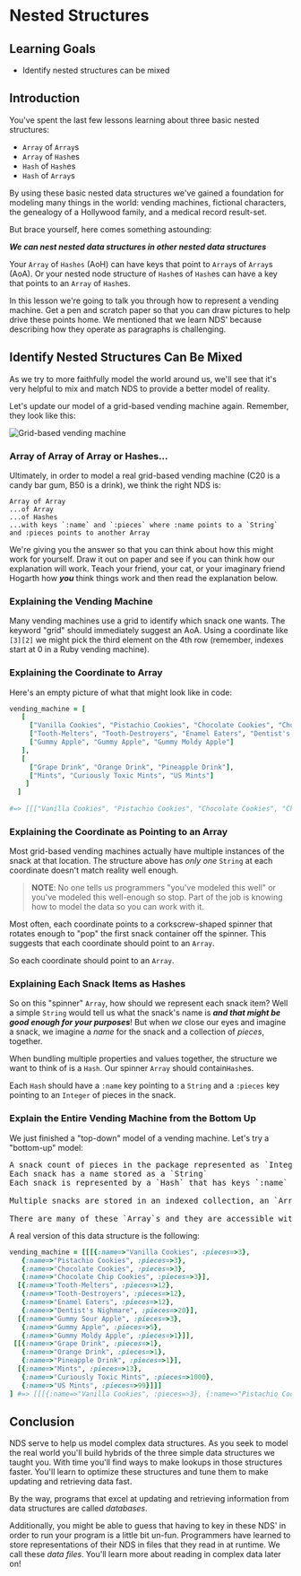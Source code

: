 # Nested Structures

## Learning Goals

- Identify nested structures can be mixed

## Introduction

You've spent the last few lessons learning about three basic nested structures:

* `Array` of `Array`s
* `Array` of `Hash`es
* `Hash` of `Hash`es
* `Hash` of `Array`s

By using these basic nested data structures we've gained a foundation for
modeling many things in the world: vending machines, fictional characters,
the genealogy of a Hollywood family, and a medical record result-set.

But brace yourself, here comes something astounding:

***We can nest nested data structures in other nested data structures***

Your `Array` of `Hashes` (AoH) can have keys that point to `Array`s of
`Array`s (AoA). Or your nested node structure of `Hash`es of `Hash`es
can have a key that points to an `Array` of `Hash`es.

In this lesson we're going to talk you through how to represent a
vending machine. Get a pen and scratch paper so that you can draw 
pictures to help drive these points home. We mentioned that we learn
NDS' because describing how they operate as paragraphs is challenging.

## Identify Nested Structures Can Be Mixed

As we try to more faithfully model the world around us, we'll see that it's
very helpful to mix and match NDS to provide a better model of reality.

Let's update our model of a grid-based vending machine again. Remember,
they look like this:

![Grid-based vending machine](https://curriculum-content.s3.amazonaws.com/programming-univbasics-5/nested-arrays-lab/vending_grid.png)

### Array of Array of Array or Hashes...

Ultimately, in order to model a real grid-based vending machine (C20 is a candy bar
gum, B50 is a drink), we think the right NDS is:

```text
Array of Array
...of Array
...of Hashes
...with keys `:name` and `:pieces` where :name points to a `String` and :pieces points to another Array
```

We're giving you the answer so that you can think about how this might work for
yourself. Draw it out on paper and see if you can think how our explanation
will work. Teach your friend, your cat, or your imaginary friend Hogarth how ***you***
think things work and then read the explanation below.

### Explaining the Vending Machine

Many vending machines use a grid to identify which snack one wants. The keyword
"grid" should immediately suggest an AoA.  Using a coordinate like `[3][2]` we
might pick the third element on the 4th row (remember, indexes start at 0 in a
Ruby vending machine).

### Explaining the Coordinate to Array


Here's an empty picture of what that might look like in code:

```ruby
vending_machine = [
   [
     ["Vanilla Cookies", "Pistachio Cookies", "Chocolate Cookies", "Chocolate Chip Cookies"],
     ["Tooth-Melters", "Tooth-Destroyers", "Enamel Eaters", "Dentist's Nighmare"],
     ["Gummy Apple", "Gummy Apple", "Gummy Moldy Apple"]
   ],
   [
     ["Grape Drink", "Orange Drink", "Pineapple Drink"],
     ["Mints", "Curiously Toxic Mints", "US Mints"]
    ]
  ]
  
#=> [[["Vanilla Cookies", "Pistachio Cookies", "Chocolate Cookies", "Chocolate Chip Cookies"], ["Tooth-Melters", "Tooth-Destroyers", "Enamel Eaters", "Dentist's Nighmare"], ["Gummy Apple", "Gummy Apple", "Gummy Moldy Apple"]], [["Grape Drink", "Orange Drink", "Pineapple Drink"], ["Mints", "Curiously Toxic Mints", "US Mints"]]]
```

### Explaining the Coordinate as Pointing to an Array

Most grid-based vending machines actually have multiple instances of the
snack at that location. The structure above has _only one_
`String` at each coordinate doesn't match reality well enough.

> **NOTE**: No one tells us programmers "you've modeled this well" or
> you've modeled this well-enough so stop. Part of the job is knowing
> how to model the data so you can work with it.

Most often, each coordinate points to a corkscrew-shaped spinner that rotates
enough to "pop" the first snack container off the spinner. This suggests that each coordinate should point to an `Array`.

So each coordinate should point to an `Array`.

### Explaining Each Snack Items as Hashes

So on this "spinner" `Array`, how should we represent each snack item? Well a
simple `String` would tell us what the snack's name is ***and that might
be good enough for your purposes***! But when _we_ close our eyes and imagine
a snack, we imagine a _name_ for the snack and a collection of _pieces_, together.

When bundling multiple properties and values together, the structure we want to
think of is a `Hash`. Our spinner `Array` should contain`Hash`es.

Each `Hash` should have a `:name` key pointing to a `String` and a `:pieces` key
pointing to an `Integer` of pieces in the snack.

### Explain the Entire Vending Machine from the Bottom Up

We just finished a "top-down" model of a vending machine. Let's try a
"bottom-up" model:


<pre>
A snack count of pieces in the package represented as `Integer`s
Each snack has a name stored as a `String`
Each snack is represented by a `Hash` that has keys `:name` and `:string` that point to the name `String` and pieces `Array` as just described

Multiple snacks are stored in an indexed collection, an `Array`

There are many of these `Array`s and they are accessible within an AoA "grid"
</pre>


A real version of this data structure is the following:

```ruby
vending_machine = [[[{:name=>"Vanilla Cookies", :pieces=>3},
   {:name=>"Pistachio Cookies", :pieces=>3},
   {:name=>"Chocolate Cookies", :pieces=>3},
   {:name=>"Chocolate Chip Cookies", :pieces=>3}],
  [{:name=>"Tooth-Melters", :pieces=>12},
   {:name=>"Tooth-Destroyers", :pieces=>12},
   {:name=>"Enamel Eaters", :pieces=>12},
   {:name=>"Dentist's Nighmare", :pieces=>20}],
  [{:name=>"Gummy Sour Apple", :pieces=>3},
   {:name=>"Gummy Apple", :pieces=>5},
   {:name=>"Gummy Moldy Apple", :pieces=>1}]],
 [[{:name=>"Grape Drink", :pieces=>1},
   {:name=>"Orange Drink", :pieces=>1},
   {:name=>"Pineapple Drink", :pieces=>1}],
  [{:name=>"Mints", :pieces=>13},
   {:name=>"Curiously Toxic Mints", :pieces=>1000},
   {:name=>"US Mints", :pieces=>99}]]]
] #=> [[[{:name=>"Vanilla Cookies", :pieces=>3}, {:name=>"Pistachio Cookies", :pieces=>3}, {:name=>"Chocolate Cookies", :pieces=>3}, {:name=>"Chocolate Chip Cookies", :pieces=>3}], [{:name=>"Tooth-Melters", :pieces=>12}, {:name=>"Tooth-Destroyers", :pieces=>12}, {:name=>"Enamel Eaters", :pieces=>12}, {:name=>"Dentist's Nighmare", :pieces=>20}], [{:name=>"Gummy Sour Apple", :pieces=>3}, {:name=>"Gummy Apple", :pieces=>5}, {:name=>"Gummy Moldy Apple", :pieces=>1}]], [[{:name=>"Grape Drink", :pieces=>1}, {:name=>"Orange Drink", :pieces=>1}, {:name=>"Pineapple Drink", :pieces=>1}], [{:name=>"Mints", :pieces=>13}, {:name=>"Curiously Toxic Mints", :pieces=>1000}, {:name=>"US Mints", :pieces=>99}]]]

```

## Conclusion

NDS serve to help us model complex data structures. As you seek to model the
real world you'll build hybrids of the three simple data structures we taught
you. With time you'll find ways to make lookups in those structures faster.
You'll learn to optimize these structures and tune them to make updating and
retrieving data fast.

By the way, programs that excel at updating and retrieving information from data
structures are called _databases_.

Additionally, you might be able to guess that having to key in these NDS' in order
to run your program is a little bit un-fun. Programmers have learned to 
store representations of their NDS in files that they read in at runtime. We call
these _data files_. You'll learn more about reading in complex data later on!
